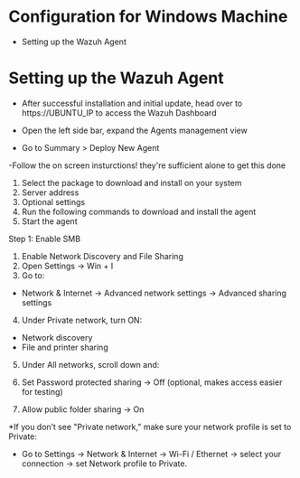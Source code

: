 # Configuration for Windows Machine
-	Setting up the Wazuh Agent<br>

# Setting up the Wazuh Agent
- After successful installation and initial update, head over to https://UBUNTU_IP to access the Wazuh Dashboard
- Open the left side bar, expand the Agents management view

- Go to Summary > Deploy New Agent

-Follow the on screen insturctions! they're sufficient alone to get this done

1. Select the package to download and install on your system
2. Server address
3. Optional settings
4. Run the following commands to download and install the agent
5. Start the agent

Step 1: Enable SMB

1. Enable Network Discovery and File Sharing
2. Open Settings → Win + I
3. Go to:
- Network & Internet → Advanced network settings → Advanced sharing settings
4. Under Private network, turn ON:
-  Network discovery
-  File and printer sharing
5. Under All networks, scroll down and:

6. Set Password protected sharing → Off (optional, makes access easier for testing)

7. Allow public folder sharing → On

*If you don’t see "Private network," make sure your network profile is set to Private:

- Go to Settings → Network & Internet → Wi-Fi / Ethernet → select your connection → set Network profile to Private.

